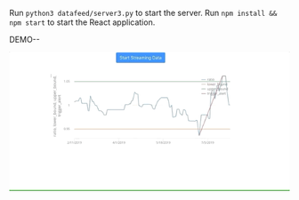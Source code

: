 
Run <code>python3 datafeed/server3.py</code> to start the server.
Run <code>npm install && npm start</code> to start the React application.

DEMO--


![](demo.gif)
